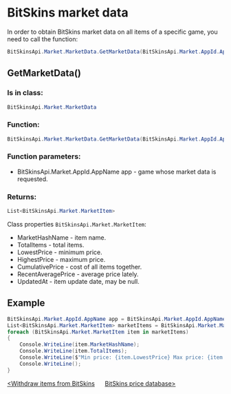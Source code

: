 ﻿# BitSkins market data

In order to obtain BitSkins market data on all items of a specific game, you need to call the function:

```csharp
BitSkinsApi.Market.MarketData.GetMarketData(BitSkinsApi.Market.AppId.AppName app);
```

## GetMarketData()

### Is in class:

```csharp
BitSkinsApi.Market.MarketData
```

### Function:

```csharp
BitSkinsApi.Market.MarketData.GetMarketData(BitSkinsApi.Market.AppId.AppName app);
```

### Function parameters:

* BitSkinsApi.Market.AppId.AppName app - game whose market data is requested.

### Returns:

```csharp
List<BitSkinsApi.Market.MarketItem>
```

Class properties ```BitSkinsApi.Market.MarketItem```:
* MarketHashName - item name.
* TotalItems - total items.
* LowestPrice - minimum price.
* HighestPrice - maximum price.
* CumulativePrice - cost of all items together.
* RecentAveragePrice - average price lately.
* UpdatedAt - item update date, may be null.

## Example

```csharp
BitSkinsApi.Market.AppId.AppName app = BitSkinsApi.Market.AppId.AppName.CounterStrikGlobalOffensive;
List<BitSkinsApi.Market.MarketItem> marketItems = BitSkinsApi.Market.MarketData.GetMarketData(app);
foreach (BitSkinsApi.Market.MarketItem item in marketItems)
{
    Console.WriteLine(item.MarketHashName);
    Console.WriteLine(item.TotalItems);
    Console.WriteLine($"Min price: {item.LowestPrice} Max price: {item.HighestPrice}");
    Console.WriteLine();
}
```

[<Withdraw items from BitSkins](https://github.com/Captious99/BitSkinsApi/blob/master/docs/eng/inventory/withdraw_item.md) &nbsp;&nbsp;&nbsp;&nbsp; [BitSkins price database>](https://github.com/Captious99/BitSkinsApi/blob/master/docs/eng/market/price_database.md)